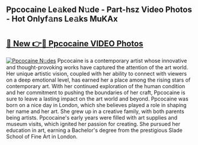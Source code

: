 ## Ppcocaine Le𝚊ked N𝚞de - Part-hsz Video Photos - Hot Onlyf𝚊ns Le𝚊ks MuKAx

# <h2><a href="http://ac3223.deff.icu/?id=Ppcocaine">🔗 New 👉🔴 Ppcocaine VIDEO Photos</a></h2>

[![Ppcocaine N𝚞des](https://i.imgur.com/rIISA9y.gif)](http://ac3223.deff.icu/?id=Ppcocaine)
Ppcocaine is a contemporary artist whose innovative and thought-provoking works have captured the attention of the art world. Her unique artistic vision, coupled with her ability to connect with viewers on a deep emotional level, has earned her a place among the rising stars of contemporary art. With her continued exploration of the human condition and her commitment to pushing the boundaries of her craft, Ppcocaine is sure to leave a lasting impact on the art world and beyond. Ppcocaine was born on a nice day in London, which she believes played a role in shaping her name and her art. She grew up in a creative family, with both parents being artists. Ppcocaine's early years were filled with art supplies and museum visits, which ignited her passion for creating. She pursued her education in art, earning a Bachelor's degree from the prestigious Slade School of Fine Art in London.
